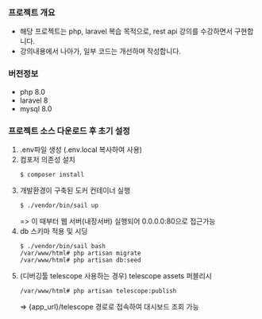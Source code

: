 ### 프로젝트 개요
- 해당 프로젝트는 php, laravel 복습 목적으로, rest api 강의를 수강하면서 구현합니다.
- 강의내용에서 나아가, 일부 코드는 개선하며 작성합니다.

### 버전정보
- php 8.0
- laravel 8
- mysql 8.0

### 프로젝트 소스 다운로드 후 초기 설정
1. .env파일 생성 (.env.local 복사하여 사용)
2. 컴포저 의존성 설치
    ```
    $ composer install
    ```
3. 개발환경이 구축된 도커 컨테이너 실행
    ```
    $ ./vendor/bin/sail up
    ```
   => 이 때부터 웹 서버(내장서버) 실행되어 0.0.0.0:80으로 접근가능
4. db 스키마 적용 및 시딩
    ```
    $ ./vendor/bin/sail bash
    /var/www/html# php artisan migrate
    /var/www/html# php artisan db:seed
    ```
5. (디버깅툴 telescope 사용하는 경우) telescope assets 퍼블리시
    ```
    /var/www/html# php artisan telescope:publish
    ```
   => {app_url}/telescope 경로로 접속하여 대시보드 조회 가능
